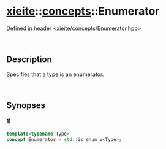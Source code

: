 # [xieite](../xieite.md)\:\:[concepts](../concepts.md)\:\:Enumerator
Defined in header [<xieite/concepts/Enumerator.hpp>](../../include/xieite/concepts/Enumerator.hpp)

&nbsp;

## Description
Specifies that a type is an enumerator.

&nbsp;

## Synopses
#### 1)
```cpp
template<typename Type>
concept Enumerator = std::is_enum_v<Type>;
```
